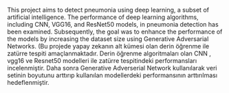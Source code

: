 This project aims to detect pneumonia using deep learning, a subset of artificial intelligence. The performance of deep learning algorithms, including CNN, VGG16, and ResNet50 models, in pneumonia detection has been examined. 
Subsequently, the goal was to enhance the performance of the models by increasing the dataset size using Generative Adversarial Networks.
(Bu projede yapay zekanın alt kümesi olan derin öğrenme ile zatürre tespiti amaçlanmaktadır. Derin öğrenme algoritmaları olan CNN , vgg16 ve Resnet50 modelleri ile zatürre tespitindeki performansları incelenmiştir. 
Daha sonra Generative Adverserial Network kullanılarak veri setinin boyutunu arttırıp kullanılan modellerdeki performansının arttırılması hedeflenmiştir.
